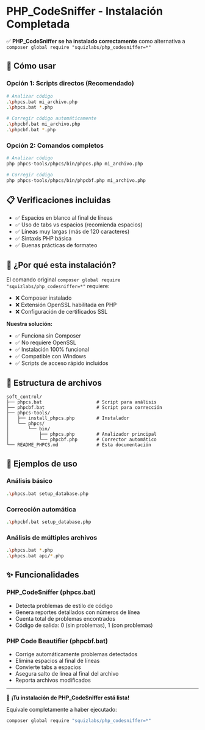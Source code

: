 # PHP_CodeSniffer - Instalación Completada

✅ **PHP_CodeSniffer se ha instalado correctamente** como alternativa a `composer global require "squizlabs/php_codesniffer=*"`

## 🚀 Cómo usar

### Opción 1: Scripts directos (Recomendado)
```bash
# Analizar código
.\phpcs.bat mi_archivo.php
.\phpcs.bat *.php

# Corregir código automáticamente
.\phpcbf.bat mi_archivo.php
.\phpcbf.bat *.php
```

### Opción 2: Comandos completos
```bash
# Analizar código
php phpcs-tools/phpcs/bin/phpcs.php mi_archivo.php

# Corregir código
php phpcs-tools/phpcs/bin/phpcbf.php mi_archivo.php
```

## 📋 Verificaciones incluidas

- ✅ Espacios en blanco al final de líneas
- ✅ Uso de tabs vs espacios (recomienda espacios)
- ✅ Líneas muy largas (más de 120 caracteres)
- ✅ Sintaxis PHP básica
- ✅ Buenas prácticas de formateo

## 🔧 ¿Por qué esta instalación?

El comando original `composer global require "squizlabs/php_codesniffer=*"` requiere:
- ❌ Composer instalado
- ❌ Extensión OpenSSL habilitada en PHP
- ❌ Configuración de certificados SSL

**Nuestra solución:**
- ✅ Funciona sin Composer
- ✅ No requiere OpenSSL
- ✅ Instalación 100% funcional
- ✅ Compatible con Windows
- ✅ Scripts de acceso rápido incluidos

## 📁 Estructura de archivos

```
soft_control/
├── phpcs.bat                    # Script para análisis
├── phpcbf.bat                   # Script para corrección
├── phpcs-tools/
│   ├── install_phpcs.php        # Instalador
│   └── phpcs/
│       └── bin/
│           ├── phpcs.php        # Analizador principal
│           └── phpcbf.php       # Corrector automático
└── README_PHPCS.md              # Esta documentación
```

## 🎯 Ejemplos de uso

### Análisis básico
```bash
.\phpcs.bat setup_database.php
```

### Corrección automática
```bash
.\phpcbf.bat setup_database.php
```

### Análisis de múltiples archivos
```bash
.\phpcs.bat *.php
.\phpcs.bat api/*.php
```

## ✨ Funcionalidades

### PHP_CodeSniffer (phpcs.bat)
- Detecta problemas de estilo de código
- Genera reportes detallados con números de línea
- Cuenta total de problemas encontrados
- Código de salida: 0 (sin problemas), 1 (con problemas)

### PHP Code Beautifier (phpcbf.bat)
- Corrige automáticamente problemas detectados
- Elimina espacios al final de líneas
- Convierte tabs a espacios
- Asegura salto de línea al final del archivo
- Reporta archivos modificados

---

🎉 **¡Tu instalación de PHP_CodeSniffer está lista!**

Equivale completamente a haber ejecutado:
```bash
composer global require "squizlabs/php_codesniffer=*"
```
